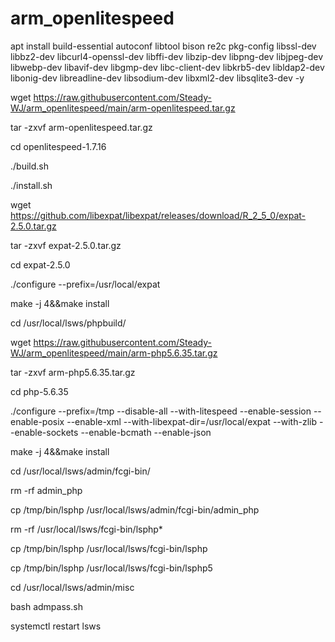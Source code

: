 # arm_openlitespeed
 
 

apt install build-essential autoconf libtool bison re2c pkg-config libssl-dev libbz2-dev libcurl4-openssl-dev libffi-dev libzip-dev libpng-dev libjpeg-dev libwebp-dev libavif-dev libgmp-dev libc-client-dev libkrb5-dev libldap2-dev libonig-dev libreadline-dev libsodium-dev libxml2-dev libsqlite3-dev -y

 
 
wget https://raw.githubusercontent.com/Steady-WJ/arm_openlitespeed/main/arm-openlitespeed.tar.gz


tar -zxvf arm-openlitespeed.tar.gz


cd openlitespeed-1.7.16


./build.sh


./install.sh



 
wget https://github.com/libexpat/libexpat/releases/download/R_2_5_0/expat-2.5.0.tar.gz

tar -zxvf expat-2.5.0.tar.gz

cd expat-2.5.0

./configure --prefix=/usr/local/expat

make -j 4&&make install

cd /usr/local/lsws/phpbuild/


wget https://raw.githubusercontent.com/Steady-WJ/arm_openlitespeed/main/arm-php5.6.35.tar.gz
 
 
tar -zxvf arm-php5.6.35.tar.gz
 
 
cd php-5.6.35


./configure --prefix=/tmp --disable-all --with-litespeed --enable-session --enable-posix --enable-xml --with-libexpat-dir=/usr/local/expat --with-zlib --enable-sockets --enable-bcmath --enable-json

make -j 4&&make install



cd /usr/local/lsws/admin/fcgi-bin/

rm -rf admin_php

cp /tmp/bin/lsphp /usr/local/lsws/admin/fcgi-bin/admin_php

rm -rf /usr/local/lsws/fcgi-bin/lsphp*

cp /tmp/bin/lsphp /usr/local/lsws/fcgi-bin/lsphp

cp /tmp/bin/lsphp /usr/local/lsws/fcgi-bin/lsphp5

cd /usr/local/lsws/admin/misc

bash admpass.sh

systemctl restart lsws
 
 
 
 
 
 
 
 
 
 
 
 
 
 
 
 
 
 
 
 
 
 
 
 
 
 
 
 
 
 
 
